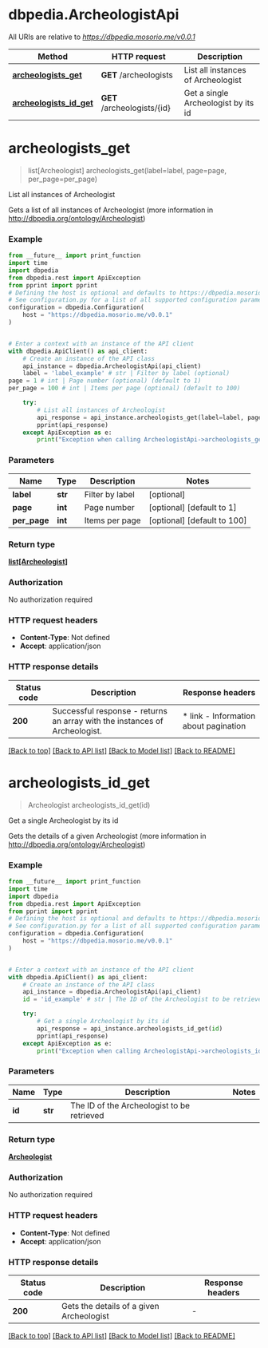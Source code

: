 # dbpedia.ArcheologistApi

All URIs are relative to *https://dbpedia.mosorio.me/v0.0.1*

Method | HTTP request | Description
------------- | ------------- | -------------
[**archeologists_get**](ArcheologistApi.md#archeologists_get) | **GET** /archeologists | List all instances of Archeologist
[**archeologists_id_get**](ArcheologistApi.md#archeologists_id_get) | **GET** /archeologists/{id} | Get a single Archeologist by its id


# **archeologists_get**
> list[Archeologist] archeologists_get(label=label, page=page, per_page=per_page)

List all instances of Archeologist

Gets a list of all instances of Archeologist (more information in http://dbpedia.org/ontology/Archeologist)

### Example

```python
from __future__ import print_function
import time
import dbpedia
from dbpedia.rest import ApiException
from pprint import pprint
# Defining the host is optional and defaults to https://dbpedia.mosorio.me/v0.0.1
# See configuration.py for a list of all supported configuration parameters.
configuration = dbpedia.Configuration(
    host = "https://dbpedia.mosorio.me/v0.0.1"
)


# Enter a context with an instance of the API client
with dbpedia.ApiClient() as api_client:
    # Create an instance of the API class
    api_instance = dbpedia.ArcheologistApi(api_client)
    label = 'label_example' # str | Filter by label (optional)
page = 1 # int | Page number (optional) (default to 1)
per_page = 100 # int | Items per page (optional) (default to 100)

    try:
        # List all instances of Archeologist
        api_response = api_instance.archeologists_get(label=label, page=page, per_page=per_page)
        pprint(api_response)
    except ApiException as e:
        print("Exception when calling ArcheologistApi->archeologists_get: %s\n" % e)
```

### Parameters

Name | Type | Description  | Notes
------------- | ------------- | ------------- | -------------
 **label** | **str**| Filter by label | [optional] 
 **page** | **int**| Page number | [optional] [default to 1]
 **per_page** | **int**| Items per page | [optional] [default to 100]

### Return type

[**list[Archeologist]**](Archeologist.md)

### Authorization

No authorization required

### HTTP request headers

 - **Content-Type**: Not defined
 - **Accept**: application/json

### HTTP response details
| Status code | Description | Response headers |
|-------------|-------------|------------------|
**200** | Successful response - returns an array with the instances of Archeologist. |  * link - Information about pagination <br>  |

[[Back to top]](#) [[Back to API list]](../README.md#documentation-for-api-endpoints) [[Back to Model list]](../README.md#documentation-for-models) [[Back to README]](../README.md)

# **archeologists_id_get**
> Archeologist archeologists_id_get(id)

Get a single Archeologist by its id

Gets the details of a given Archeologist (more information in http://dbpedia.org/ontology/Archeologist)

### Example

```python
from __future__ import print_function
import time
import dbpedia
from dbpedia.rest import ApiException
from pprint import pprint
# Defining the host is optional and defaults to https://dbpedia.mosorio.me/v0.0.1
# See configuration.py for a list of all supported configuration parameters.
configuration = dbpedia.Configuration(
    host = "https://dbpedia.mosorio.me/v0.0.1"
)


# Enter a context with an instance of the API client
with dbpedia.ApiClient() as api_client:
    # Create an instance of the API class
    api_instance = dbpedia.ArcheologistApi(api_client)
    id = 'id_example' # str | The ID of the Archeologist to be retrieved

    try:
        # Get a single Archeologist by its id
        api_response = api_instance.archeologists_id_get(id)
        pprint(api_response)
    except ApiException as e:
        print("Exception when calling ArcheologistApi->archeologists_id_get: %s\n" % e)
```

### Parameters

Name | Type | Description  | Notes
------------- | ------------- | ------------- | -------------
 **id** | **str**| The ID of the Archeologist to be retrieved | 

### Return type

[**Archeologist**](Archeologist.md)

### Authorization

No authorization required

### HTTP request headers

 - **Content-Type**: Not defined
 - **Accept**: application/json

### HTTP response details
| Status code | Description | Response headers |
|-------------|-------------|------------------|
**200** | Gets the details of a given Archeologist |  -  |

[[Back to top]](#) [[Back to API list]](../README.md#documentation-for-api-endpoints) [[Back to Model list]](../README.md#documentation-for-models) [[Back to README]](../README.md)


